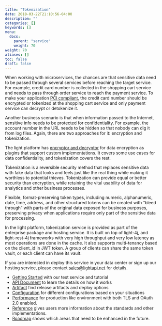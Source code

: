 ```yaml
---
title: "Tokenization"
date: 2018-03-22T21:10:56-04:00
description: ""
categories: []
keywords: []
menu:
  docs:
    parent: "service"
    weight: 70
weight: 70
aliases: []
toc: false
draft: false
---
```


When working with microservices, the chances are that sensitive data need to be passed through several services before reaching the target service. For example, credit card number is collected in the shopping cart service and needs to pass through order service to reach the payment service. To make your application [PCI compliant][], the credit card number should be encrypted or tokenized at the shopping cart service and only payment service can decrypt or detokenize it. 

Another business scenario is that when information passed to the Internet, sensitive info needs to be protected for confidentiality. For example, the account number in the URL needs to be hidden so that nobody can dig it from log files. Again, there are two approaches for it: encryption and tokenization. 

The light platform has [encryptor and decryptor][] for data encryption as plugins that support custom implementations. It covers some use cases for data confidentiality, and tokenization covers the rest. 

Tokenization is a reversible security method that replaces sensitive data with fake data that looks and feels just like the real thing while making it worthless to potential thieves. Tokenization can provide equal or better security than encryption, while retaining the vital usability of data for analytics and other business processes.

Flexible, format-preserving token types, including numeric, alphanumeric, date, time, address, and other structured tokens can be created with “bleed through” with parts of the original data exposed for business purposes, preserving privacy when applications require only part of the sensitive data for processing.

In the light platform, tokenization service is provided as part of the enterprise package and hosting service. It is built on top of light-4j, and light-rest-4j frameworks with very high throughput and very low latency as most operations are done in the cache. It also supports multi-tenancy based on the client_id in JWT token. A group of clients can share the same token vault, or each client can have its vault. 

If you are interested in deploy this service in your data center or sign up our hosting service, please contact sales@lightapi.net for details. 


* [Getting Started][] with our test service and tutorial
* [API Document] to learn the details on how it works
* [Artifact][] find release artifacts and deploy options
* [Configuration][] for different configurations based on your situations
* [Performance][] for production like environment with both TLS and OAuth 2.0 enabled.
* [Reference][] gives users more information about the standards and other implementations. 
* [Roadmap][] shows which areas that need to be enhanced in the future.  

[PCI compliant]: http://www.onlinetech.com/resources/references/what-is-pci-compliance
[encryptor and decryptor]: /concern/decryptor/
[Getting Started]: /service/tokenization/getting-started/
[Artifact]: /service/tokenization/artifact/
[Configuration]: /service/tokenization/configuration/
[API Document]: /service/tokenization/document/
[Performance]: /service/tokenization/performance/
[Reference]: /service/tokenization/reference/
[Roadmap]: /service/tokenization/roadmap/
